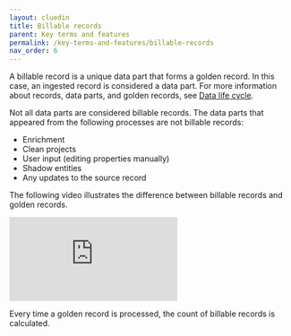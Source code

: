 ```yaml
---
layout: cluedin
title: Billable records
parent: Key terms and features
permalink: /key-terms-and-features/billable-records
nav_order: 6
---
```


A billable record is a unique data part that forms a golden record. In this case, an ingested record is considered a data part. For more information about records, data parts, and golden records, see [Data life cycle](/key-terms-and-features/data-life-cycle).

 Not all data parts are considered billable records. The data parts that appeared from the following processes are not billable records:

- Enrichment
- Clean projects
- User input (editing properties manually)
- Shadow entities
- Any updates to the source record

The following video illustrates the difference between billable records and golden records.

<div class="videoFrame">
<iframe src="https://player.vimeo.com/video/928817481?badge=0&amp;autopause=0&amp;player_id=0&amp;app_id=58479" frameborder="0" allow="autoplay; fullscreen; picture-in-picture" title="billable-records-1"></iframe>
</div>

Every time a golden record is processed, the count of billable records is calculated.
